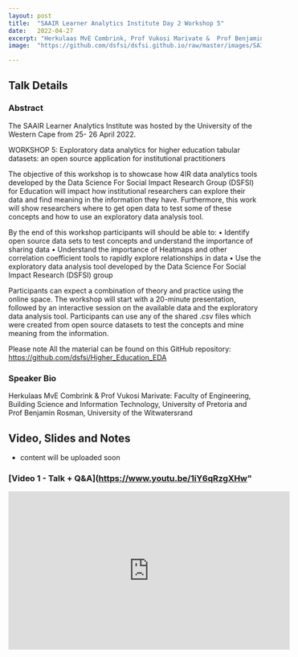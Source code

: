 ```yaml
---
layout: post
title:  "SAAIR Learner Analytics Institute Day 2 Workshop 5"
date:   2022-04-27
excerpt: "Herkulaas MvE Combrink, Prof Vukosi Marivate &  Prof Benjamin Rosman"
image:  "https://github.com/dsfsi/dsfsi.github.io/raw/master/images/SAIRR.png"

---
```


## Talk Details
### Abstract
The SAAIR Learner Analytics Institute was hosted by the University of the Western Cape from 25- 26 April 2022.

WORKSHOP 5:  Exploratory data analytics for higher education tabular datasets: an open source application for institutional practitioners  

The objective of this workshop is to showcase how 4IR data analytics tools developed by the Data Science For Social Impact Research Group (DSFSI) for Education will impact how institutional researchers can explore their data and find meaning in the information they have. Furthermore, this work will show researchers where to get open data to test some of these concepts and how to use an exploratory data analysis tool.  

By the end of this workshop participants will should be able to:
• Identify open source data sets to test concepts and understand the importance of sharing data
• Understand the importance of Heatmaps and other correlation coefficient tools to rapidly explore relationships in data
• Use the exploratory data analysis tool developed by the Data Science For Social Impact Research (DSFSI) group

Participants can expect a combination of theory and practice using the online space. The workshop will start with a 20-minute presentation, followed by an interactive session on the available data and the exploratory data analysis tool. Participants can use any of the shared .csv files which were created from open source datasets to test the concepts and mine meaning from the information.

Please note All the material can be found on this GitHub repository: https://github.com/dsfsi/Higher_Education_EDA

### Speaker Bio
Herkulaas MvE Combrink & Prof Vukosi Marivate: Faculty of Engineering, Building Science and Information Technology, University of Pretoria and Prof Benjamin Rosman, University of the Witwatersrand


## Video, Slides and Notes

* content will be uploaded soon

### [Video 1 - Talk + Q&A](https://www.youtu.be/1iY6qRzgXHw" 
<iframe width="560" height="315" src="https://www.youtube.com/embed/1iY6qRzgXHw" title="YouTube video player" frameborder="0" allow="accelerometer; autoplay; clipboard-write; encrypted-media; gyroscope; picture-in-picture" allowfullscreen></iframe>
